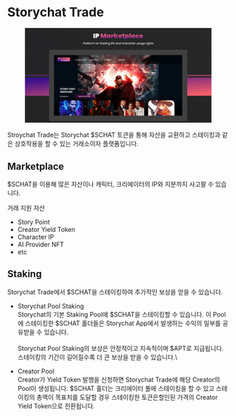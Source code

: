 # Storychat Trade

<figure><img src="../../.gitbook/assets/image (18).png" alt=""><figcaption></figcaption></figure>

Stroychat Trade는 Storychat $SCHAT 토큰을 통해 자산을 교환하고 스테이킹과 같은 상호작용을 할 수 있는 거래소이자 플랫폼입니다.



## Marketplace

$SCHAT을 이용해 많은 자산이나 캐릭터,  크리에이터의 IP와 지분까지 사고팔 수 있습니다.

거래 지원 자산

* Story Point
* Creator Yield Token
* Character IP&#x20;
* AI Provider NFT
* etc



## Staking

Storychat Trade에서 $SCHAT을 스테이킹하여 추가적인 보상을 얻을 수 있습니다.

* Storychat Pool Staking\
  Storychat의 기본 Staking Pool에 $SCHAT을 스테이킹할 수 있습니다. 이 Pool에 스테이킹한 $SCHAT 홀더들은 Storychat App에서 발생하는 수익의 일부를 공유받을 수 있습니다.\
  &#x20;\
  Storychat Pool Staking의 보상은 안정적이고 지속적이며 $APT로 지급됩니다. 스테이킹의 기간이 길어질수록 더 큰 보상을 받을 수 있습니다.\

* Creator Pool\
  Creator가 Yield Token 발행을 신청하면 Storychat Trade에 해당 Creator의 Pool이 생성됩니다. $SCHAT 홀더는 크리에이터 풀에 스테이킹을 할 수 있고 스테이킹의 총액이 목표치를 도달할 경우 스테이킹한 토큰은할인된 가격의 Creator Yield Token으로 전환됩니다.
